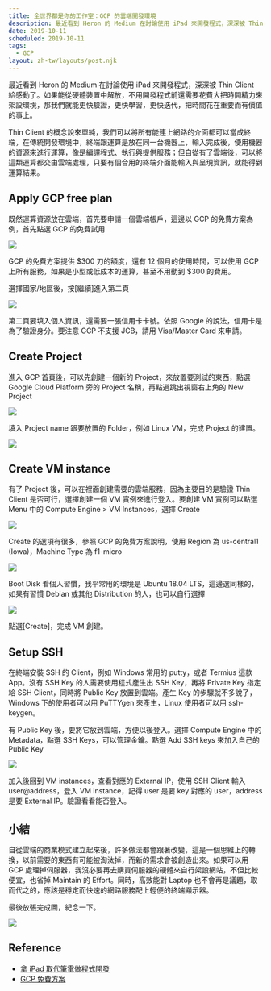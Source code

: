 ```yaml
---
title: 全世界都是你的工作室：GCP 的雲端開發環境
description: 最近看到 Heron 的 Medium 在討論使用 iPad 來開發程式，深深被 Thin Client 給感動了。如果能從硬體裝置中解放，不用開發程式前還需要花費大把時間精力來架設環境，那我們就能更快驗證，更快學習，更快迭代，把時間花在重要而有價值的事上…
date: 2019-10-11
scheduled: 2019-10-11
tags:
  - GCP
layout: zh-tw/layouts/post.njk
---
```


最近看到 Heron 的 Medium 在討論使用 iPad 來開發程式，深深被 Thin Client 給感動了。如果能從硬體裝置中解放，不用開發程式前還需要花費大把時間精力來架設環境，那我們就能更快驗證，更快學習，更快迭代，把時間花在重要而有價值的事上。

Thin Client 的概念說來單純，我們可以將所有能連上網路的介面都可以當成終端，在傳統開發環境中，終端跟運算是放在同一台機器上，輸入完成後，使用機器的資源來進行運算，像是編譯程式、執行與提供服務；但自從有了雲端後，可以將這類運算都交由雲端處理，只要有個合用的終端介面能輸入與呈現資訊，就能得到運算結果。

## Apply GCP free plan

既然運算資源放在雲端，首先要申請一個雲端帳戶，這邊以 GCP 的免費方案為例，首先點選 GCP 的免費試用

![](/img/posts/coding-by-your-smartphone/gcp-1.webp)

GCP 的免費方案提供 $300 刀的額度，還有 12 個月的使用時間，可以使用 GCP 上所有服務，如果是小型或低成本的運算，甚至不用動到 $300 的費用。

選擇國家/地區後，按[繼續]進入第二頁

![](/img/posts/coding-by-your-smartphone/gcp-2.webp)

第二頁要填入個人資訊，還需要一張信用卡卡號。依照 Google 的說法，信用卡是為了驗證身分。要注意 GCP 不支援 JCB，請用 Visa/Master Card 來申請。

## Create Project

進入 GCP 首頁後，可以先創建一個新的 Project，來放置要測試的東西，點選 Google Cloud Platform 旁的 Project 名稱，再點選跳出視窗右上角的 New Project

![](/img/posts/coding-by-your-smartphone/gcp-3.webp)

填入 Project name 跟要放置的 Folder，例如 Linux VM，完成 Project 的建置。

![](/img/posts/coding-by-your-smartphone/gcp-4.webp)

## Create VM instance

有了 Project 後，可以在裡面創建需要的雲端服務，因為主要目的是驗證 Thin Client 是否可行，選擇創建一個 VM 實例來進行登入。要創建 VM 實例可以點選 Menu 中的 Compute Engine > VM Instances，選擇 Create

![](/img/posts/coding-by-your-smartphone/gcp-5.webp)

Create 的選項有很多，參照 GCP 的免費方案說明，使用 Region 為 us-central1 (Iowa)，Machine Type 為 f1-micro

![](/img/posts/coding-by-your-smartphone/gcp-6.webp)

Boot Disk 看個人習慣，我平常用的環境是 Ubuntu 18.04 LTS，這邊選同樣的，如果有習慣 Debian 或其他 Distribution 的人，也可以自行選擇

![](/img/posts/coding-by-your-smartphone/gcp-7.webp)

點選[Create]，完成 VM 創建。

## Setup SSH

在終端安裝 SSH 的 Client，例如 Windows 常用的 putty，或者 Termius 這款 App。沒有 SSH Key 的人需要使用程式產生出 SSH Key，再將 Private Key 指定給 SSH Client，同時將 Public Key 放置到雲端。產生 Key 的步驟就不多說了，Windows 下的使用者可以用 PuTTYgen 來產生，Linux 使用者可以用 ssh-keygen。

有 Public Key 後，要將它放到雲端，方便以後登入。選擇 Compute Engine 中的 Metadata，點選 SSH Keys，可以管理金鑰。點選 Add SSH keys 來加入自己的 Public Key

![](/img/posts/coding-by-your-smartphone/gcp-8.webp)

加入後回到 VM instances，查看對應的 External IP，使用 SSH Client 輸入 user@address，登入 VM instance，記得 user 是要 key 對應的 user，address 是要 External IP。驗證看看能否登入。

## 小結

自從雲端的商業模式建立起來後，許多做法都會跟著改變，這是一個思維上的轉換，以前需要的東西有可能被淘汰掉，而新的需求會被創造出來。如果可以用 GCP 處理掉伺服器，我沒必要再去購買伺服器的硬體來自行架設網站，不但比較便宜，也省掉 Maintain 的 Effort。同時，高效能對 Laptop 也不會再是議題，取而代之的，應該是穩定而快速的網路服務配上輕便的終端顯示器。

最後放張完成圖，紀念一下。

![](/img/posts/coding-by-your-smartphone/gcp-9.webp)

## Reference

- [拿 iPad 取代筆電做程式開發](https://blog.heron.me/coding-on-ipad-d264c5c6325e)
- [GCP 免費方案](https://cloud.google.com/free/docs/gcp-free-tier?hl=zh-tw)
